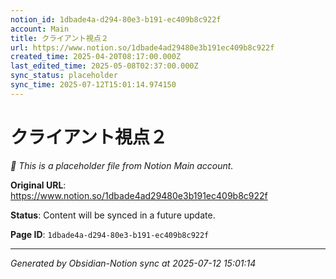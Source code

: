 ```yaml
---
notion_id: 1dbade4a-d294-80e3-b191-ec409b8c922f
account: Main
title: クライアント視点２
url: https://www.notion.so/1dbade4ad29480e3b191ec409b8c922f
created_time: 2025-04-20T08:17:00.000Z
last_edited_time: 2025-05-08T02:37:00.000Z
sync_status: placeholder
sync_time: 2025-07-12T15:01:14.974150
---
```


# クライアント視点２

*🔄 This is a placeholder file from Notion Main account.*

**Original URL**: https://www.notion.so/1dbade4ad29480e3b191ec409b8c922f

**Status**: Content will be synced in a future update.

**Page ID**: `1dbade4a-d294-80e3-b191-ec409b8c922f`

---

*Generated by Obsidian-Notion sync at 2025-07-12 15:01:14*
